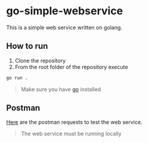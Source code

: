 # go-simple-webservice

This is a simple web service written on golang.

## How to run

1. Clone the repository
2. From the root folder of the repository execute

```bash
go run .
```

> Make sure you have [go](https://go.dev/dl/) installed

## Postman

[Here](https://www.postman.com/mikhailtse/workspace/mikhailtse/collection/1144017-1c53d34b-0745-4011-82fa-3fdde217c8d5?action=share&creator=1144017) are the postman requests to test the web service.

> The web service must be running locally
